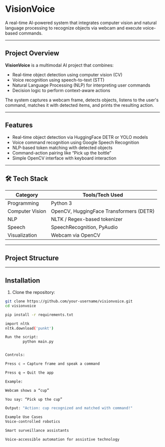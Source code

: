 # VisionVoice 
A real-time AI-powered system that integrates computer vision and natural language processing to recognize objects via webcam and execute voice-based commands.

---

## Project Overview

**VisionVoice** is a multimodal AI project that combines:
- Real-time object detection using computer vision (CV)
- Voice recognition using speech-to-text (STT)
- Natural Language Processing (NLP) for interpreting user commands
- Decision logic to perform context-aware actions

The system captures a webcam frame, detects objects, listens to the user's command, matches it with detected items, and prints the resulting action.

---

##  Features

-  Real-time object detection via HuggingFace DETR or YOLO models
-  Voice command recognition using Google Speech Recognition
-  NLP-based token matching with detected objects
-  Command-action pairing like “Pick up the bottle”
-  Simple OpenCV interface with keyboard interaction

---

## 🛠️ Tech Stack

| Category        | Tools/Tech Used                              |
|----------------|----------------------------------------------|
| Programming     | Python 3                                     |
| Computer Vision | OpenCV, HuggingFace Transformers (DETR)      |
| NLP             | NLTK / Regex-based tokenizer                 |
| Speech          | SpeechRecognition, PyAudio                   |
| Visualization   | Webcam via OpenCV                            |

---

##  Project Structure


---

##  Installation

1. Clone the repository:
```bash
git clone https://github.com/your-username/visionvoice.git
cd visionvoice

pip install -r requirements.txt

import nltk
nltk.download('punkt')

Run the script:
        python main.py  


Controls:

Press c → Capture frame and speak a command

Press q → Quit the app

Example:

Webcam shows a “cup”

You say: “Pick up the cup”

Output: "Action: cup recognized and matched with command!"

Example Use Cases
Voice-controlled robotics

Smart surveillance assistants

Voice-accessible automation for assistive technology